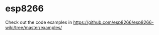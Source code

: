 esp8266
=======


Check out the code examples in https://github.com/esp8266/esp8266-wiki/tree/master/examples/
